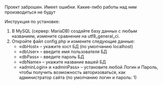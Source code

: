 Проект заброшен. Имеет ошибки. Какие-либо работы над ним производиться не будут

Инструкция по установке:
 1) В MySQL (сервер: MariaDB) создайте базу данных с любым названием, измените сравнение на utf8_general_ci.
 2) Откройте файл config.php и измените следующие данные:
    - «dbHost» – укажите хост БД (по умолчанию localhost)
    - «dbUser» – введите имя пользователя БД
    - «dbPass» – введите пароль БД
    - «dbName» – укажите название вашей БД
    - «adminLogin» и «adminPass» – установите любой Логин и Пароль, чтобы получить возможность авторизоваться, как администратор сайта (по умолчанию логин и пароль: 1)
